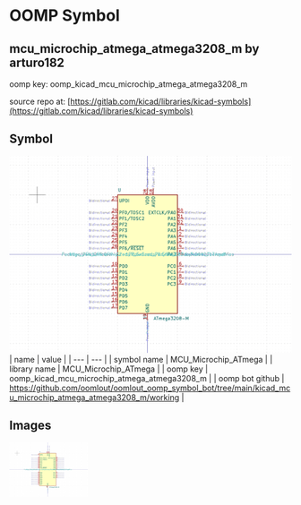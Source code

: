 # OOMP Symbol  
## mcu_microchip_atmega_atmega3208_m  by arturo182  
  
oomp key: oomp_kicad_mcu_microchip_atmega_atmega3208_m  
  
source repo at: [https://gitlab.com/kicad/libraries/kicad-symbols](https://gitlab.com/kicad/libraries/kicad-symbols)  
## Symbol  
  
[![working.png](working_600.png)](working.png)  
| name | value | 
| --- | --- | 
| symbol name | MCU_Microchip_ATmega | 
| library name | MCU_Microchip_ATmega | 
| oomp key | oomp_kicad_mcu_microchip_atmega_atmega3208_m | 
| oomp bot github | https://github.com/oomlout/oomlout_oomp_symbol_bot/tree/main/kicad_mcu_microchip_atmega_atmega3208_m/working | 
## Images  
  
[![working.png](working_140.png)](working.png)  
